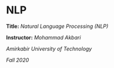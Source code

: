 # NLP
**Title:** *Natural Language Processing (NLP)*

**Instructor:** *Mohammad Akbari*

*Amirkabir University of Technology*

*Fall 2020*